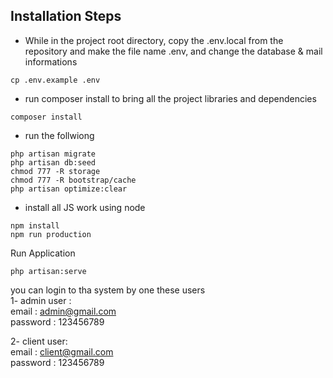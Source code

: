 
## Installation Steps

- While in the project root directory, copy the .env.local from the repository and make the file name .env, and change the database & mail informations
```
cp .env.example .env
```

- run composer install to bring all the project libraries and dependencies
```
composer install
```

- run the follwiong   
```
php artisan migrate
php artisan db:seed
chmod 777 -R storage
chmod 777 -R bootstrap/cache
php artisan optimize:clear
```

- install all JS work using node
```
npm install
npm run production
```
Run Application
```
php artisan:serve
```

you can login to tha system by one these users  
1- admin user :   
    email : admin@gmail.com   
    password : 123456789   

2- client user:   
    email : client@gmail.com   
    password : 123456789   

